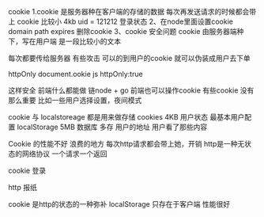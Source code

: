 cookie
1.cookie 是服务器种在客户端的存储的数据
每次再发送请求的时候都会带上
cookie 比较小 4kb uid = 121212
登录状态
2、在node里面设置cookie
domain
path
expires 删除cookie
3、cookie 安全问题
cookie 由服务器端种下，写在用户端
是一段比较小的文本

每次都要传给服务器 
有些攻击 可以的到用户的cookie 就可以伪装成用户去下单

httpOnly
document.ookie js
httpOnly:true

这样安全
前端什么都能做 链node + go
前端也可以操作cookie 有些cookie 没有那么重要
比如一些用户选择设置，夜间模式

cookie 与 localstoreage 都是用来做存储
cookies 4KB 用户状态 最基本用户配置
localStorage 5MB 数据库 多存
用户的地址 用户看了那些内容

Cookie 的性能不好
浪费的地方 每次http请求都会带上她，开销
http是一种无状态的网络协议 一个请求一个返回

cookie 登录

http 报纸

cookie 是http的状态的一种弥补
localStorage 只存在于客户端 性能很好


